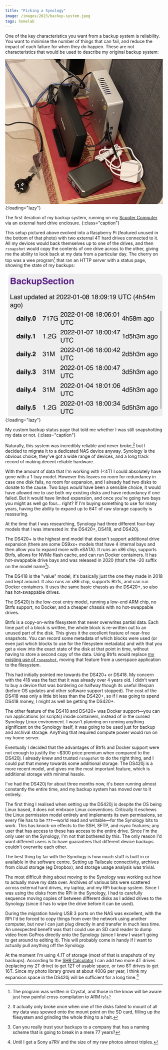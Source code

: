 ```yaml
---
title: "Picking a Synology"
image: /images/2023/backup-system.jpeg
tags: homelab
---
```


One of the key characteristics you want from a backup system is reliability. You want to minimise the number of things that can fail, and reduce the impact of each failure for when they do happen. These are not characteristics that would be used to describe my original backup system:

![a small computer sitting on a shoebox with an external HDD next to it, surrounded by a nest of cables](/images/2023/backup-system.jpeg){:loading="lazy"}

The first iteration of my backup system, running on my [Scooter Computer](https://blog.codinghorror.com/the-scooter-computer/) via an external hard drive enclosure.
{:class="caption"}

This setup pictured above evolved into a Raspberry Pi (featured unused in the bottom of that photo) with two external 4T hard drives connected to it. All my devices would back themselves up to one of the drives, and then `rsnapshot` would copy the contents of one drive across to the other, giving me the ability to look back at my data from a particular day. The cherry on top was a wee program[^cross-compile] that ran an HTTP server with a status page, showing the state of my backups:

[^cross-compile]: The program was written in Crystal, and those in the know will be aware just how painful cross-compilation to ARM is!

![screenshot of a webpage with a list of backup times in a table](/images/2023/backup-status.jpeg){:loading="lazy"}

My custom backup status page that told me whether I was still snapshotting my data or not.
{:class="caption"}

Naturally, this system was incredibly reliable and never broke,[^actually-didnt-break] but I decided to migrate it to a dedicated NAS device anyway. Synology is the obvious choice, they've got a wide range of devices, and a long track record of making decent reliable hardware.

[^actually-didnt-break]: It actually only broke once when one of the disks failed to mount of all my data was spewed onto the mount point on the SD card, filling up the filesystem and grinding the whole thing to a halt.

With the amount of data that I'm working with (<4T) I could absolutely have gone with a 1-bay model. However this leaves no room for redundancy in case one disk fails, no room for expansion, and I already had two disks to donate to the cause. Two bays _would_ have been a sensible choice, it would have allowed me to use both my existing disks and have redundancy if one failed. But it would have limited expansion, and once you're going two bays you might as well go four... right? If I'm buying something to use for many years, having the ability to expand up to 64T of raw storage capacity is reassuring.

At the time that I was researching, Synology had three different four-bay models that I was interested in: the DS420+, DS418, and DS420j.

The DS420+ is the highest end model that doesn't support additional drive expansion (there are some DS9xx+ models that have 4 internal bays and then allow you to expand more with eSATA). It runs an x86 chip, supports Btrfs, allows for NVMe flash cache, and can run Docker containers. It has hot-swappable drive bays and was released in 2020 (that's the -20 suffix on the model name[^future-proofing]).

[^future-proofing]: Can you really trust your backups to a company that has a naming scheme that is going to break in a mere 77 years?

The DS418 is the "value" model, it's basically just the one they made in 2018 and kept around. It also runs an x86 chip, supports Btrfs, and can run Docker containers. It uses the same basic chassis as the DS420+, so also has hot-swappable drives.

The DS420j is the low-cost entry model, running a low-end ARM chip, no Btrfs support, no Docker, and a cheaper chassis with no hot-swappable drives.

Btrfs is a copy-on-write filesystem that never overwrites partial data. Each time part of a block is written, the whole block is re-written out to an unused part of the disk. This gives it the excellent feature of near-free snapshots. You can record some metadata of which blocks were used (or even just which blocks to use for the filesystem metadata) and with that you get a view into the exact state of the disk at that point in time, without having to store a second copy of the data. Using Btrfs would replace [my existing use of `rsnapshot`][rsnapshot], moving that feature from a userspace application to the filesystem.

[rsnapshot]: /2023/03/07/installing-rsnapshot-on-synology-ds420j/

This had initially pointed me towards the DS420+ or DS418. My concern with the 418 was the fact that it was already over 4 years old. I didn't want to buy a device that was bordering on halfway though its useful lifespan (before OS updates and other software support stopped). The cost of the DS418 was only a little bit less than the DS420+, so if I was going to spend DS418 money, I might as well be getting the DS420+.

The other feature of the DS418 and DS420+ was Docker support—you can run applications (or scripts) inside containers, instead of in the cursed Synology Linux environment. I wasn't planning on running anything significant on the Synology itself, it was going to be used just for backup and archival storage. Anything that required compute power would run on my home server.

Eventually I decided that the advantages of Btrfs and Docker support were not enough to justify the ~$300 price premium when compared to the DS420j. I already knew and trusted `rsnapshot` to do the right thing, and I could put that money towards some additional storage. The DS420j is a more recent model, and gives me the most important feature, which is additional storage with minimal hassle.

I've had the DS420j for about three months now, it's been running almost constantly the entire time, and my backup system has moved over to it entirely.

The first thing I realised when setting up the DS420j is despite the OS being Linux based, it does not embrace Linux conventions. Critically it eschews the Linux permission model entirely and implements its own permissions, so every file has to be `777`—world read and writable—for the Synology bits to work. This has knock-on effects to the SSH, SFTP, and rsync features; any user that has access to these has access to the entire drive. Since I'm the only user on the Synology, I'm not that bothered by this. The only reason I'd want different users is to have guarantees that different device backups couldn't overwrite each other.

The best thing by far with the Synology is how much stuff is built in or available in the software centre. Setting up Tailscale connectivity, archives from cloud storage (eg Dropbox), and storage usage analysis was trivial.

The most difficult thing about moving to the Synology was working out how to actually move my data over. Archives of various bits were scattered across external hard drives, my laptop, and my RPi backup system. Since I was using the disks from the RPi in the Synology, I had to carefully sequence moving copies of between different disks as I added drives to the Synology (since it has to wipe the drive before it can be used).

During the migration having USB 3 ports on the NAS was excellent, with the RPi I'd be forced to copy things from over the network using another computer, but now I can just plug directly in and transfer in much less time. An unexpected benefit was that I could use an SD card reader to dump video from GoPros directly onto the Synology (since I knew I wasn't going to get around to editing it). This will probably come in handy if I want to actually pull anything off the Synology.

At the moment I'm using 4.1T of storage (most of that is snapshots of my backups). According to the [SHR Calculator](https://www.synology.com/en-us/support/RAID_calculator) I can add two more 4T drives (replacing my 2T drive) to get 12T of usable space, or two 8T drives to get 16T. Since my photo library grows at about 400G per year, I think my expansion space in the DS420j will be sufficient for a long time.[^better-camera]

[^better-camera]: Until I get a Sony a7RV and the size of my raw photos almost triples.
